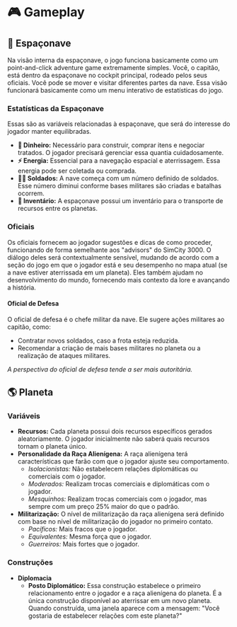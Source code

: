# 🎮 Gameplay

## 🚀 Espaçonave
Na visão interna da espaçonave, o jogo funciona basicamente como um point-and-click adventure game extremamente simples. Você, o capitão, está dentro da espaçonave no cockpit principal, rodeado pelos seus oficiais. Você pode se mover e visitar diferentes partes da nave. Essa visão funcionará basicamente como um menu interativo de estatísticas do jogo.

### Estatísticas da Espaçonave
Essas são as variáveis relacionadas à espaçonave, que será do interesse do jogador manter equilibradas.
* **💸 Dinheiro:** Necessário para construir, comprar itens e negociar tratados. O jogador precisará gerenciar essa quantia cuidadosamente.
* **⚡ Energia:** Essencial para a navegação espacial e aterrissagem. Essa energia pode ser coletada ou comprada.
* **💂‍♂️ Soldados:** A nave começa com um número definido de soldados. Esse número diminui conforme bases militares são criadas e batalhas ocorrem.
* **🧳 Inventário:** A espaçonave possui um inventário para o transporte de recursos entre os planetas.

### Oficiais
Os oficiais fornecem ao jogador sugestões e dicas de como proceder, funcionando de forma semelhante aos "advisors" do SimCity 3000. O diálogo deles será contextualmente sensível, mudando de acordo com a seção do jogo em que o jogador está e seu desempenho no mapa atual (se a nave estiver aterrissada em um planeta). Eles também ajudam no desenvolvimento do mundo, fornecendo mais contexto da lore e avançando a história.

#### Oficial de Defesa
O oficial de defesa é o chefe militar da nave. Ele sugere ações militares ao capitão, como:
* Contratar novos soldados, caso a frota esteja reduzida.
* Recomendar a criação de mais bases militares no planeta ou a realização de ataques militares.

*A perspectiva do oficial de defesa tende a ser mais autoritária.*

## 🌎 Planeta

### Variáveis
* **Recursos:** Cada planeta possui dois recursos específicos gerados aleatoriamente. O jogador inicialmente não saberá quais recursos tornam o planeta único.
* **Personalidade da Raça Alienígena:** A raça alienígena terá características que farão com que o jogador ajuste seu comportamento.
  * *Isolacionistas:* Não estabelecem relações diplomáticas ou comerciais com o jogador.
  * *Moderados:* Realizam trocas comerciais e diplomáticas com o jogador.
  * *Mesquinhos:* Realizam trocas comerciais com o jogador, mas sempre com um preço 25% maior do que o padrão.
* **Militarização:** O nível de militarização da raça alienígena será definido com base no nível de militarização do jogador no primeiro contato.
  * *Pacíficos:* Mais fracos que o jogador.
  * *Equivalentes:* Mesma força que o jogador.
  * *Guerreiros:* Mais fortes que o jogador.

### Construções
* **Diplomacia**
  * **Posto Diplomático:** Essa construção estabelece o primeiro relacionamento entre o jogador e a raça alienígena do planeta. É a única construção disponível ao aterrissar em um novo planeta. Quando construída, uma janela aparece com a mensagem: "Você gostaria de estabelecer relações com este planeta?"